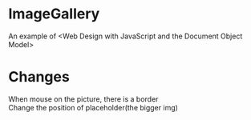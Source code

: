 # ImageGallery
An example of &lt;Web Design with JavaScript and the Document Object Model>

# Changes
When mouse on the picture, there is a border<br />
Change the position of placeholder(the bigger img)  